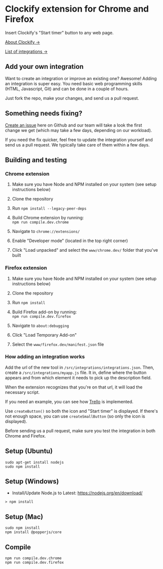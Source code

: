 # Clockify extension for Chrome and Firefox

Insert Clockify's "Start timer" button to any web page. 

[About Clockify →](https://clockify.me)

[List of integrations →](https://clockify.me/integrations)

## Add your own integration

Want to create an integration or improve an existing one? Awesome! Adding an integration is super easy. You need basic web programming skills (HTML, Javascript, Git) and can be done in a couple of hours.

Just fork the repo, make your changes, and send us a pull request. 

## Something needs fixing?

[Create an issue](https://github.com/clockify/browser-extension/issues) here on Github and our team will take a look the first change we get (which may take a few days, depending on our workload).

If you need the fix quicker, feel free to update the integration yourself and send us a pull request. We typically take care of them within a few days.

## Building and testing

### Chrome extension

1. Make sure you have Node and NPM installed on your system (see setup instructions below)
2. Clone the repository
3. Run `npm install --legacy-peer-deps`
4. Build Chrome extension by running:<br>
 `npm run compile.dev.chrome`<br>

5. Navigate to `chrome://extensions/`
6. Enable "Developer mode" (located in the top right corner)
7. Click "Load unpacked" and select the `www/chrome.dev/` folder that you've built


### Firefox extension

1. Make sure you have Node and NPM installed on your system (see setup instructions below)
2. Clone the repository
3. Run `npm install`
4. Build Firefox add-on by running:<br>
 `npm run compile.dev.firefox`<br>

5. Navigate to `about:debugging`
6. Click "Load Temporary Add-on"
7. Select the `www/firefox.dev/manifest.json` file

### How adding an integration works

Add the url of the new tool in `/src/integrations/integrations.json`. Then, create a `/src/integrations/myapp.js` file. It in, define where the button appears and from which element it needs to pick up the description field. 

When the extension recognizes that you're on that url, it will load the necessary script. 

If you need an example, you can see how [Trello](/src/integrations/trello.js) is implemented.

Use `createButton()` so both the icon and "Start timer" is displayed. If there's not enough space, you can use `createSmallButton` (so only the icon is displayed).

Before sending us a pull request, make sure you test the integration in both Chrome and Firefox.
 


## Setup (Ubuntu)
```
sudo apt-get install nodejs
sudo npm install
```
## Setup (Windows)

- Install/Update Node.js to Latest: https://nodejs.org/en/download/
```
> npm install
```

## Setup (Mac)
```
sudo npm install
npm install @popperjs/core
```

## Compile
```
npm run compile.dev.chrome
npm run compile.dev.firefox
```